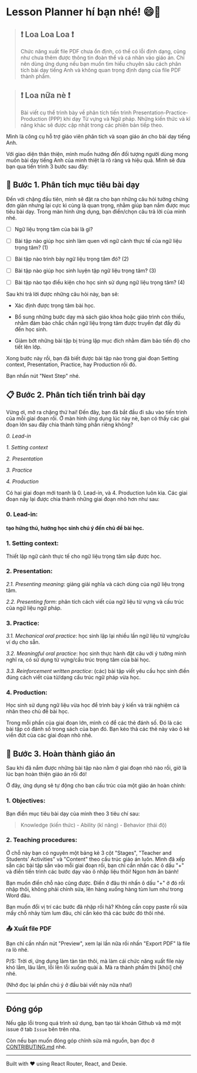# Lesson Planner hí bạn nhé! 😄👋

> ## ❗ Loa Loa Loa ❗
>
> Chức năng xuất file PDF chưa ổn định, có thể có lỗi định dạng, cũng như chưa thêm được thông tin đoàn thể và cá nhân vào giáo án. Chỉ nên dùng ứng dụng nếu bạn muốn tìm hiểu chuyên sâu cách phân tích bài dạy tiếng Anh và không quan trọng định dạng của file PDF thành phẩm.

> ## ❗ Loa nữa nè ❗
>
> Bài viết cụ thể trình bày về phân tích tiến trình Presentation-Practice-Production (PPP) khi dạy Từ vựng và Ngữ pháp. Những kiến thức và kĩ năng khác sẽ được cập nhật trong các phiên bản tiếp theo.

Mình là công cụ hỗ trợ giáo viên phân tích và soạn giáo án cho bài dạy tiếng Anh.

Với giao diện thân thiện, mình muốn hướng đến đối tượng người dùng mong muốn bài dạy tiếng Anh của mình thiệt là rõ ràng và hiệu quả. Mình sẽ đưa bạn qua tiến trình 3 bước sau đây:

## 🎯 Bước 1. Phân tích mục tiêu bài dạy

Đến với chặng đầu tiên, mình sẽ đặt ra cho bạn những câu hỏi tưởng chừng đơn giản nhưng lại cực kì cùng là quan trọng, nhằm giúp bạn nắm được mục tiêu bài dạy. Trong màn hình ứng dụng, bạn điền/chọn câu trả lời của mình nhé.

- [ ] Ngữ liệu trọng tâm của bài là gì?

- [ ] Bài tập nào giúp học sinh làm quen với ngữ cảnh thực tế của ngữ liệu trọng tâm? (1)

- [ ] Bài tập nào trình bày ngữ liệu trọng tâm đó? (2)

- [ ] Bài tập nào giúp học sinh luyện tập ngữ liệu trọng tâm? (3)

- [ ] Bài tập nào tạo điều kiện cho học sinh sử dụng ngữ liệu trọng tâm? (4)

Sau khi trả lời được những câu hỏi này, bạn sẽ:

- Xác định được trọng tâm bài học.

- Bổ sung những bước dạy mà sách giáo khoa hoặc giáo trình còn thiếu, nhằm đảm bảo chắc chắn ngữ liệu trọng tâm được truyền đạt đầy đủ đến học sinh.

- Giảm bớt những bài tập bị trùng lặp mục đích nhằm đảm bảo tiến độ cho tiết lên lớp.

Xong bước này rồi, bạn đã biết được bài tập nào trong giai đoạn Setting context, Presentation, Practice, hay Production rồi đó.

Bạn nhấn nút "Next Step" nhé.

## 📋 Bước 2. Phân tích tiến trình bài dạy

Vừng ơi, mở ra chặng thứ hai! Đến đây, bạn đã bắt đầu đi sâu vào tiến trình của mỗi giai đoạn rồi. Ở màn hình ứng dụng lúc này nè, bạn có thấy các giai đoạn lớn sau đây chia thành từng phần riêng không?

_0. Lead-in_

_1. Setting context_

_2. Presentation_

_3. Practice_

_4. Production_

Có hai giai đoạn mới toanh là 0. Lead-in, và 4. Production luôn kìa. Các giai đoạn này lại được chia thành những giai đoạn nhỏ hơn như sau:

### 0. Lead-in:

#### tạo hứng thú, hướng học sinh chú ý đến chủ đề bài học.

### 1. Setting context:

Thiết lập ngữ cảnh thực tế cho ngữ liệu trọng tâm sắp được học.

### 2. Presentation:

_2.1. Presenting meaning_: giảng giải nghĩa và cách dùng của ngữ liệu trọng tâm.

_2.2. Presenting form_: phân tích cách viết của ngữ liệu từ vựng và cấu trúc của ngữ liệu ngữ pháp.

### 3. Practice:

_3.1. Mechanical oral practice_: học sinh lặp lại nhiều lần ngữ liệu từ vựng/câu ví dụ cho sẵn.

_3.2. Meaningful oral practice_: học sinh thực hành đặt câu với ý tưởng mình nghĩ ra, có sử dụng từ vựng/cấu trúc trọng tâm của bài học.

_3.3. Reinforcement written practice_: (các) bài tập viết yêu cầu học sinh điền đúng cách viết của từ/dạng cấu trúc ngữ pháp vừa học.

### 4. Production:

Học sinh sử dụng ngữ liệu vừa học để trình bày ý kiến và trải nghiệm cá nhân theo chủ đề bài học.

Trong mỗi phần của giai đoạn lớn, mình có để các thẻ đánh số. Đó là các bài tập có đánh số trong sách của bạn đó. Bạn kéo thả các thẻ này vào ô kẻ viền đứt của các giai đoạn nhỏ nhé.

## 📝 Bước 3. Hoàn thành giáo án

Sau khi đã nắm được những bài tập nào nằm ở giai đoạn nhỏ nào rồi, giờ là lúc bạn hoàn thiện giáo án rồi đó!

Ở đây, ứng dụng sẽ tự động cho bạn cấu trúc của một giáo án hoàn chỉnh:

### 1. Objectives:

Bạn điền mục tiêu bài dạy của mình theo 3 tiêu chí sau:

> Knowledge (kiến thức) - Ability (kĩ năng) - Behavior (thái độ)

### 2. Teaching procedures:

Ở chỗ này bạn có nguyên một bảng kẻ 3 cột "Stages", "Teacher and Students' Activities" và "Content" theo cấu trúc giáo án luôn. Mình đã xếp sẵn các bài tập sẵn vào mỗi giai đoạn rồi, bạn chỉ cần nhấn các ô dấu "+" và điền tiến trình các bước dạy vào ô nhập liệu thôi! Ngon hơn ăn bánh!

Bạn muốn điền chỗ nào cũng được. Điền ở đâu thì nhấn ô dấu "+" ở đó rồi nhập thôi, không phải chỉnh sửa, lên hàng xuống hàng tùm lum như trong Word đâu.

Bạn muốn đổi vị trí các bước đã nhập rồi hả? Không cần copy paste rồi sửa mấy chỗ nhảy tùm lum đâu, chỉ cần kéo thả các bước đó thôi nhé.

### 📤 Xuất file PDF

Bạn chỉ cần nhấn nút "Preview", xem lại lần nữa rồi nhấn "Export PDF" là file ra lò nhé.

P/S: Trời ơi, ứng dụng làm tàn tàn thôi, mà làm cái chức năng xuất file này khó lắm, lâu lắm, lỗi lên lỗi xuống quài à. Mà ra thành phẩm thì [khỏi] chê nhé.

(Nhớ đọc lại phần chú ý ở đầu bài viết này nữa nha!)

---

## Đóng góp

Nếu gặp lỗi trong quá trình sử dụng, bạn tạo tài khoản Github và mở một issue ở tab `Issue` bên trên nha.

Còn nếu bạn muốn đóng góp chỉnh sửa mã nguồn, bạn đọc ở [CONTRIBUTING.md](/CONTRIBUTING.md) nhé.

---

Built with ❤️ using React Router, React, and Dexie.
